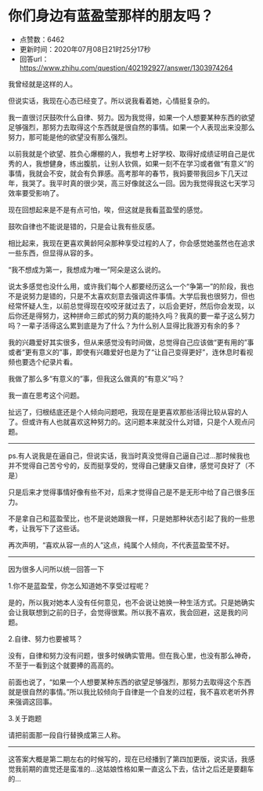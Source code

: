 # 你们身边有蓝盈莹那样的朋友吗？
- 点赞数：6462
- 更新时间：2020年07月08日21时25分17秒
- 回答url：https://www.zhihu.com/question/402192927/answer/1303974264
<body>
 <p data-pid="RvpbMwcF">我曾经就是这样的人。</p>
 <p data-pid="K4ggvCSU">但说实话，我现在心态已经变了。所以说我看着她，心情挺复杂的。</p>
 <p data-pid="D59VUIvk">我一直很讨厌鼓吹什么自律、努力。因为我觉得，如果一个人想要某种东西的欲望足够强烈，那努力去取得这个东西就是很自然的事情。如果一个人表现出来没那么努力，那可能是他的欲望没有那么强烈。</p>
 <p data-pid="xPyVEzlc">以前我就是个欲望、胜负心爆棚的人，我想考上好学校、取得好成绩证明自己是优秀的人，我想健身，练出腹肌，让别人钦佩，如果一刻不在学习或者做“有意义”的事情，我就会不安，就会有负罪感。高考那年的春节，我妈要带我回乡下几天过年，我哭了。我平时真的很少哭，高三好像就这么一回。因为我觉得我这七天学习效率要受影响了。</p>
 <p data-pid="wcoPnEZ1">现在回想起来是不是有点可怕，唉，但这就是我看蓝盈莹的感觉。</p>
 <p data-pid="q-pEfzhu">鼓吹自律也不能说是错的，只是会让我有些反感。</p>
 <p data-pid="1Jc8bZBf">相比起来，我现在更喜欢黄龄阿朵那种享受过程的人了，你会感觉她虽然也在追求一些东西，但显得从容的多。</p>
 <p data-pid="uOdeKT1w">“我不想成为第一，我想成为唯一”阿朵是这么说的。</p>
 <p data-pid="gVqARDIi">说太多感觉也没什么用，或许我们每个人都要经历这么一个“争第一”的阶段，我也不是说努力是错的，只是不太喜欢刻意去强调这件事情。大学后我也很努力，但也经常怀疑人生，以前总觉得现在咬咬牙就过去了，以后会更好，然后你会发现，以后你还是得努力，这种拼命三郎式的努力真的能持久吗？我真的要一辈子这么努力吗？一辈子活得这么累到底是为了什么？为什么别人显得比我游刃有余的多？</p>
 <p data-pid="bcojINQw">我的兴趣爱好其实很多，但从来感觉没有时间做，总觉得自己应该做“更有用的”事或者“更有意义的”事，即使有兴趣爱好也是为了“让自己变得更好”，连休息时看视频也要选个纪录片看。</p>
 <p data-pid="pWf2R1ns">我做了那么多“有意义的”事，但我这么做真的“有意义”吗？</p>
 <p data-pid="iPv_bzx9">我一直在思考这个问题。</p>
 <p data-pid="Y2BH61MP">扯远了，归根结底还是个人倾向问题吧，我现在是更喜欢那些活得比较从容的人了。但或许有人也就喜欢这种努力的。这问题本来就没什么对错，只是个人观点问题。</p>
 <hr>
 <p data-pid="lYRBsLbZ">ps.有人说我是在逼自己，但说实话，我当时真没觉得自己逼自己过…那时候我也并不觉得自己苦兮兮的，反而挺享受的，觉得自己健康又自律，感觉可良好了（不是）</p>
 <p data-pid="zY5v3Rb8">只是后来才觉得事情好像有些不对，后来才觉得自己是不是无形中给了自己很多压力。</p>
 <p data-pid="3flo5w_y">不是拿自己和蓝盈莹比，也不是说她跟我一样，只是她那种状态引起了我的一些思考，让我写下了这些话。</p>
 <p data-pid="UHlcot4h">再次声明，“喜欢从容一点的人”这点，纯属个人倾向，不代表蓝盈莹不好。</p>
 <hr>
 <p data-pid="ISDHI2CY">因为很多人问所以统一回答一下</p>
 <p data-pid="P-0BLi9L">1.你不是蓝盈莹，你怎么知道她不享受过程呢？</p>
 <p data-pid="khjs3vE_">是的，所以我对她本人没有任何意见，也不会说让她换一种生活方式。只是她确实会让我联想到之前的日子，会觉得很累。所以我不喜欢，我会回避，这是我的问题。</p>
 <p data-pid="n1y-x1NE">2.自律、努力也要被骂？</p>
 <p data-pid="8QM9wz5T">没有，自律和努力没有问题，很多时候确实管用。但在我心里，也没有那么神奇，不至于一看到这个就要捧的高高的。</p>
 <p data-pid="_5cdP6wA">前面也说了，“如果一个人想要某种东西的欲望足够强烈，那努力去取得这个东西就是很自然的事情。”所以我比较倾向于自律是一个自发的过程，我不喜欢老听外界来强调这回事。</p>
 <p data-pid="LLu3MRSR">3.关于跑题</p>
 <p data-pid="iWJr8iYe">请把前面那一段自行替换成第三人称。</p>
 <hr>
 <p data-pid="MWEiHKbe">这答案大概是第二期左右的时候写的，现在已经播到了第四加更版，说实话，我感觉我前期的直觉还是蛮准的…这姑娘性格如果一直这么下去，估计之后还是要翻车的…</p>
</body>